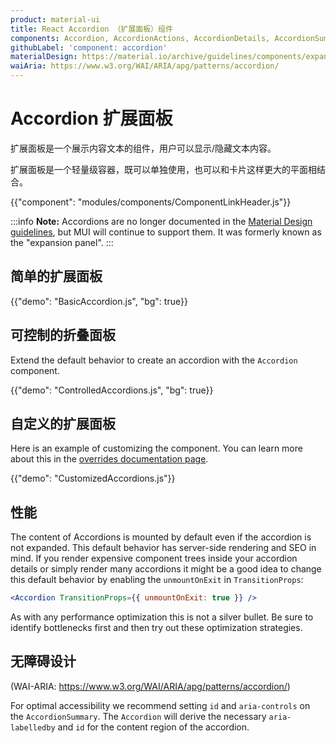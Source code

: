 ```yaml
---
product: material-ui
title: React Accordion （扩展面板）组件
components: Accordion, AccordionActions, AccordionDetails, AccordionSummary
githubLabel: 'component: accordion'
materialDesign: https://material.io/archive/guidelines/components/expansion-panels.html
waiAria: https://www.w3.org/WAI/ARIA/apg/patterns/accordion/
---
```


# Accordion 扩展面板

<p class="description">扩展面板是一个展示内容文本的组件，用户可以显示/隐藏文本内容。</p>

扩展面板是一个轻量级容器，既可以单独使用，也可以和卡片这样更大的平面相结合。

{{"component": "modules/components/ComponentLinkHeader.js"}}

:::info **Note:** Accordions are no longer documented in the [Material Design guidelines](https://material.io/), but MUI will continue to support them. It was formerly known as the "expansion panel". :::

## 简单的扩展面板

{{"demo": "BasicAccordion.js", "bg": true}}

## 可控制的折叠面板

Extend the default behavior to create an accordion with the `Accordion` component.

{{"demo": "ControlledAccordions.js", "bg": true}}

## 自定义的扩展面板

Here is an example of customizing the component. You can learn more about this in the [overrides documentation page](/material-ui/customization/how-to-customize/).

{{"demo": "CustomizedAccordions.js"}}

## 性能

The content of Accordions is mounted by default even if the accordion is not expanded. This default behavior has server-side rendering and SEO in mind. If you render expensive component trees inside your accordion details or simply render many accordions it might be a good idea to change this default behavior by enabling the `unmountOnExit` in `TransitionProps`:

```jsx
<Accordion TransitionProps={{ unmountOnExit: true }} />
```

As with any performance optimization this is not a silver bullet. Be sure to identify bottlenecks first and then try out these optimization strategies.

## 无障碍设计

(WAI-ARIA: https://www.w3.org/WAI/ARIA/apg/patterns/accordion/)

For optimal accessibility we recommend setting `id` and `aria-controls` on the `AccordionSummary`. The `Accordion` will derive the necessary `aria-labelledby` and `id` for the content region of the accordion.
